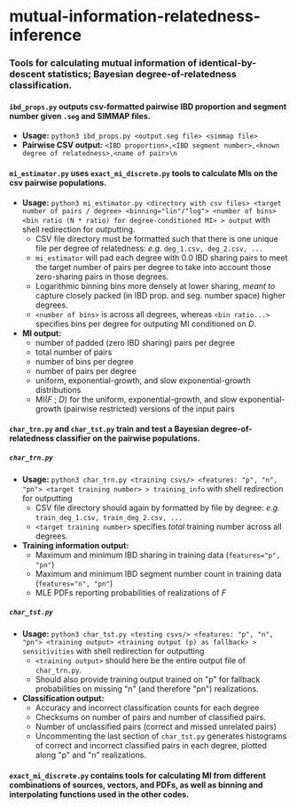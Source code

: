 # mutual-information-relatedness-inference
### Tools for calculating mutual information of identical-by-descent statistics; Bayesian degree-of-relatedness classification.

#### `ibd_props.py` outputs csv-formatted pairwise IBD proportion and segment number given `.seg` and SIMMAP files.
- **Usage:** `python3 ibd_props.py <output.seg file> <simmap file>`
- **Pairwise CSV output:** `<IBD proportion>,<IBD segment number>,<known degree of relatedness>,<name of pair>\n`

#### `mi_estimator.py` uses `exact_mi_discrete.py` tools to calculate MIs on the csv pairwise populations.
- **Usage:** `python3 mi_estimator.py <directory with csv files> <target number of pairs / degree> <binning="lin"/"log"> <number of bins> <bin ratio (N * ratio) for degree-conditioned MI> > output` with shell redirection for outputting.
    - CSV file directory must be formatted such that there is one unique file per degree of relatedness: _e.g._ `deg_1.csv, deg_2.csv, ...`
    - `mi_estimator` will pad each degree with 0.0 IBD sharing pairs to meet the target number of pairs per degree to take into account those zero-sharing pairs in those degrees.
    - Logarithmic binning bins more densely at lower sharing, _meant to_ capture closely packed (in IBD prop. and seg. number space) higher degrees.
    - `<number of bins>` is across all degrees, whereas `<bin ratio...>` specifies bins per degree for outputing MI conditioned on _D_.
- **MI output:**  
    - number of padded (zero IBD sharing) pairs per degree
    - total number of pairs
    - number of bins per degree
    - number of pairs per degree
    - uniform, exponential-growth, and slow exponential-growth distributions
    - MI(_F_ ; _D_) for the uniform, exponential-growth, and slow exponential-growth (pairwise restricted) versions of the input pairs

#### `char_trn.py` and `char_tst.py` train and test a Bayesian degree-of-relatedness classifier on the pairwise populations.
##### `char_trn.py`
- **Usage:** `python3 char_trn.py <training csvs/> <features: "p", "n", "pn"> <target training number> > training_info` with shell redirection for outputting
    - CSV file directory should again by formatted by file by degree: _e.g._ `train_deg_1.csv, train_deg_2.csv, ...`
    - `<target training number>` specifies _total_ training number across all degrees.
- **Training information output:** 
    - Maximum and minimum IBD sharing in training data (`features="p", "pn"`)
    - Maximum and minimum IBD segment number count in training data (`features="n", "pn"`)
    - MLE PDFs reporting probabilities of realizations of _F_

##### `char_tst.py`
- **Usage:** `python3 char_tst.py <testing csvs/> <features: "p", "n", "pn"> <training output> <training output (p) as fallback> > sensitivities` with shell redirection for outputting
    - `<training output>` should here be the entire output file of `char_trn.py`.
    - Should also provide training output trained on "p" for fallback probabilities on missing "n" (and therefore "pn") realizations.
- **Classification output:**
    - Accuracy and incorrect classification counts for each degree
    - Checksums on number of pairs and number of classified pairs.
    - Number of unclassified pairs (correct and missed unrelated pairs)
    - Uncommenting the last section of `char_tst.py` generates histograms of correct and incorrect classified pairs in each degree, plotted along "p" and "n" realizations.

#### `exact_mi_discrete.py` contains tools for calculating MI from different combinations of sources, vectors, and PDFs, as well as binning and interpolating functions used in the other codes. 
